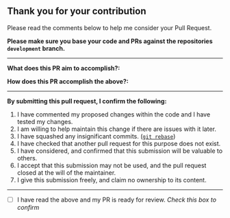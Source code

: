 ## Thank you for your contribution

Please read the comments below to help me consider your Pull Request.

**Please make sure you base your code and PRs against the repositories `development` branch.**

---

**What does this PR aim to accomplish?:**

<!--- Replace this with detailed description, screenshots (if necessary), as well as links to any relevant GitHub issues -->

**How does this PR accomplish the above?:**

<!--- Replace this with a detailed description (such as a changelog) and screenshots (if necessary) of the implemented fix -->

---
**By submitting this pull request, I confirm the following:**

1. I have commented my proposed changes within the code and I have tested my changes.
2. I am willing to help maintain this change if there are issues with it later.
3. I have squashed any insignificant commits. ([`git rebase`](http://gitready.com/advanced/2009/02/10/squashing-commits-with-rebase.html))
4. I have checked that another pull request for this purpose does not exist.
5. I have considered, and confirmed that this submission will be valuable to others.
6. I accept that this submission may not be used, and the pull request closed at the will of the maintainer.
7. I give this submission freely, and claim no ownership to its content.

---

- [ ] I have read the above and my PR is ready for review. *Check this box to confirm*

